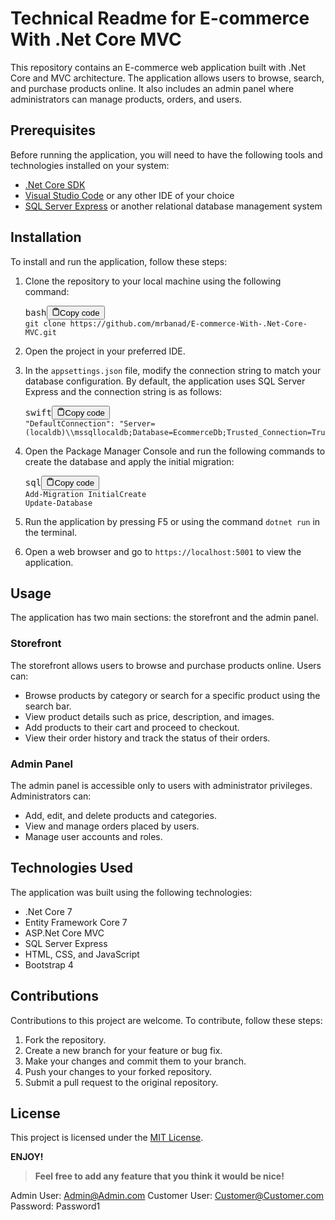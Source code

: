 <div class="markdown prose w-full break-words dark:prose-invert dark"><h1>Technical Readme for E-commerce With .Net Core MVC</h1><p>This repository contains an E-commerce web application built with .Net Core and MVC architecture. The application allows users to browse, search, and purchase products online. It also includes an admin panel where administrators can manage products, orders, and users.</p><h2>Prerequisites</h2><p>Before running the application, you will need to have the following tools and technologies installed on your system:</p><ul><li><a href="https://dotnet.microsoft.com/download" target="_new">.Net Core SDK</a></li><li><a href="https://code.visualstudio.com/" target="_new">Visual Studio Code</a> or any other IDE of your choice</li><li><a href="https://www.microsoft.com/en-us/sql-server/sql-server-downloads" target="_new">SQL Server Express</a> or another relational database management system</li></ul><h2>Installation</h2><p>To install and run the application, follow these steps:</p><ol><li><p>Clone the repository to your local machine using the following command:</p><pre><div class="bg-black rounded-md mb-4"><div class="flex items-center relative text-gray-200 bg-gray-800 px-4 py-2 text-xs font-sans justify-between rounded-t-md"><span>bash</span><button class="flex ml-auto gap-2"><svg stroke="currentColor" fill="none" stroke-width="2" viewBox="0 0 24 24" stroke-linecap="round" stroke-linejoin="round" class="h-4 w-4" height="1em" width="1em" xmlns="http://www.w3.org/2000/svg"><path d="M16 4h2a2 2 0 0 1 2 2v14a2 2 0 0 1-2 2H6a2 2 0 0 1-2-2V6a2 2 0 0 1 2-2h2"></path><rect x="8" y="2" width="8" height="4" rx="1" ry="1"></rect></svg>Copy code</button></div><div class="p-4 overflow-y-auto"><code class="!whitespace-pre hljs language-bash">git <span class="hljs-built_in">clone</span> https://github.com/mrbanad/E-commerce-With-.Net-Core-MVC.git
</code></div></div></pre></li><li><p>Open the project in your preferred IDE.</p></li><li><p>In the <code>appsettings.json</code> file, modify the connection string to match your database configuration. By default, the application uses SQL Server Express and the connection string is as follows:</p><pre><div class="bg-black rounded-md mb-4"><div class="flex items-center relative text-gray-200 bg-gray-800 px-4 py-2 text-xs font-sans justify-between rounded-t-md"><span>swift</span><button class="flex ml-auto gap-2"><svg stroke="currentColor" fill="none" stroke-width="2" viewBox="0 0 24 24" stroke-linecap="round" stroke-linejoin="round" class="h-4 w-4" height="1em" width="1em" xmlns="http://www.w3.org/2000/svg"><path d="M16 4h2a2 2 0 0 1 2 2v14a2 2 0 0 1-2 2H6a2 2 0 0 1-2-2V6a2 2 0 0 1 2-2h2"></path><rect x="8" y="2" width="8" height="4" rx="1" ry="1"></rect></svg>Copy code</button></div><div class="p-4 overflow-y-auto"><code class="!whitespace-pre hljs language-swift"><span class="hljs-string">"DefaultConnection"</span>: <span class="hljs-string">"Server=(localdb)<span class="hljs-subst">\\</span>mssqllocaldb;Database=EcommerceDb;Trusted_Connection=True;MultipleActiveResultSets=true"</span>
</code></div></div></pre></li><li><p>Open the Package Manager Console and run the following commands to create the database and apply the initial migration:</p><pre><div class="bg-black rounded-md mb-4"><div class="flex items-center relative text-gray-200 bg-gray-800 px-4 py-2 text-xs font-sans justify-between rounded-t-md"><span>sql</span><button class="flex ml-auto gap-2"><svg stroke="currentColor" fill="none" stroke-width="2" viewBox="0 0 24 24" stroke-linecap="round" stroke-linejoin="round" class="h-4 w-4" height="1em" width="1em" xmlns="http://www.w3.org/2000/svg"><path d="M16 4h2a2 2 0 0 1 2 2v14a2 2 0 0 1-2 2H6a2 2 0 0 1-2-2V6a2 2 0 0 1 2-2h2"></path><rect x="8" y="2" width="8" height="4" rx="1" ry="1"></rect></svg>Copy code</button></div><div class="p-4 overflow-y-auto"><code class="!whitespace-pre hljs language-sql"><span class="hljs-keyword">Add</span><span class="hljs-operator">-</span>Migration InitialCreate
<span class="hljs-keyword">Update</span><span class="hljs-operator">-</span>Database
</code></div></div></pre></li><li><p>Run the application by pressing F5 or using the command <code>dotnet run</code> in the terminal.</p></li><li><p>Open a web browser and go to <code>https://localhost:5001</code> to view the application.</p></li></ol><h2>Usage</h2><p>The application has two main sections: the storefront and the admin panel.</p><h3>Storefront</h3><p>The storefront allows users to browse and purchase products online. Users can:</p><ul><li>Browse products by category or search for a specific product using the search bar.</li><li>View product details such as price, description, and images.</li><li>Add products to their cart and proceed to checkout.</li><li>View their order history and track the status of their orders.</li></ul><h3>Admin Panel</h3><p>The admin panel is accessible only to users with administrator privileges. Administrators can:</p><ul><li>Add, edit, and delete products and categories.</li><li>View and manage orders placed by users.</li><li>Manage user accounts and roles.</li></ul><h2>Technologies Used</h2><p>The application was built using the following technologies:</p><ul><li>.Net Core 7</li><li>Entity Framework Core 7</li><li>ASP.Net Core MVC</li><li>SQL Server Express</li><li>HTML, CSS, and JavaScript</li><li>Bootstrap 4</li></ul><h2>Contributions</h2><p>Contributions to this project are welcome. To contribute, follow these steps:</p><ol><li>Fork the repository.</li><li>Create a new branch for your feature or bug fix.</li><li>Make your changes and commit them to your branch.</li><li>Push your changes to your forked repository.</li><li>Submit a pull request to the original repository.</li></ol><h2>License</h2><p>This project is licensed under the <a href="https://github.com/mrbanad/E-commerce-With-.Net-Core-MVC/blob/main/LICENSE" target="_new">MIT License</a>.</p></div>

**ENJOY!**
> **Feel free to add any feature that you think it would be nice!**

Admin User: Admin@Admin.com
Customer User: Customer@Customer.com
Password: Password1
